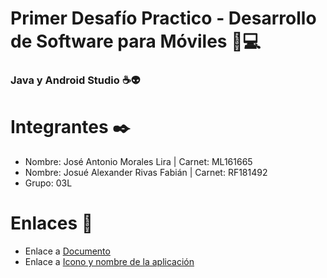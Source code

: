 # Primer Desafío Practico - Desarrollo de Software para Móviles 📱💻
### Java y Android Studio ☕👽

# Integrantes ✒️
- Nombre: José Antonio Morales Lira   |  Carnet: ML161665
- Nombre: Josué Alexander Rivas Fabián   |  Carnet: RF181492
- Grupo: 03L

# Enlaces 🔗
- Enlace a [Documento]()
- Enlace a [Icono y nombre de la aplicación](logo.png)